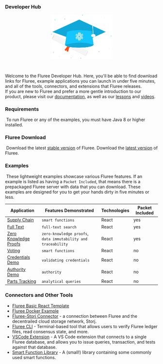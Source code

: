 ### Developer Hub

<p align="center">
<img src="fluree-university.png" alt="fluree-university" width="200"/>
</p>
​

Welcome to the Fluree Developer Hub. Here, you'll be able to find download links for Fluree, example applications you can launch in under five minutes, and all of the tools, connectors, and extensions that Fluree releases.  
​
If you are new to Fluree and prefer a more gentle introduction to our product, please visit our [documentation](https://docs.flur.ee/docs/getting-started), as well as our [lessons](https://docs.flur.ee/lesson) and [videos](https://docs.flur.ee/video). 
​
### Requirements
​
To run Fluree or any of the examples, you must have Java 8 or higher installed.
​
### Fluree Download
​
Download the latest [stable version](https://fluree-releases-public.s3.amazonaws.com/fluree-stable.zip#) of Fluree. 
Download the [latest version](https://fluree-releases-public.s3.amazonaws.com/fluree-latest.zip#) of Fluree. 
​
### Examples 
​
These lightweight examples showcase various Fluree features. If an example is listed as having a `Packet Included`, that means there is a prepackaged Fluree server with data that you can download. These examples are designed for you to get your hands dirty in five minutes or less. 

Application | Features Demonstrated | Technologies | Packet Included 
-- | -- | -- | --
[Supply Chain](https://github.com/fluree/example-supply-chain) | `smart functions` | React | yes
[Full Text](https://github.com/fluree/example-full-text-search) | `full-text search` | React | yes
[Zero Knowledge Proofs](https://github.com/fluree/example-zero-knowledge) | `zero-knowledge proofs`, `data immutability and traceability` | React | yes
[Voting](https://docs.flur.ee/docs/examples/voting) | `smart functions` | React | no
[Credentials Demo](https://github.com/fluree/credentials-demo) | `validating credentials` | React | no
[Authority Demo](https://github.com/fluree/example-authority-delegation) | `authority` | React | no
[Parts Tracking](https://github.com/fluree/example-parts-tracking) | `analytical queries` | React | no

### Connectors and Other Tools

- [Fluree Basic React Template](https://github.com/fluree/basic-react-template)
- [Fluree Docker Example](https://github.com/fluree/fluree-docker-example)
- [Fluree-Storj Connector](https://github.com/fluree/storj-fluree) - a connection between Fluree and the decentrailed cloud storage network, Storj. 
- [Fluree CLI](https://github.com/fluree/fluree.cli) - Terminal-based tool that allows users to verify Fluree ledger files, read consensus state, and more.
- [VSCode Extension](https://github.com/fluree/vscode-fluree) - A VS Code extension that connects to a single Fluree database, and allows you to issue queries, transaction, and tests against that database. 
- [Smart Function Library](https://github.com/fluree/smart-function-library) - A (small!) library containing some commonly used smart functions.
